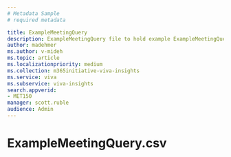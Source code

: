 ```yaml
---
# Metadata Sample
# required metadata

title: ExampleMeetingQuery
description: ExampleMeetingQuery file to hold example ExampleMeetingQuery.csv
author: madehmer
ms.author: v-mideh
ms.topic: article
ms.localizationpriority: medium 
ms.collection: m365initiative-viva-insights 
ms.service: viva 
ms.subservice: viva-insights 
search.appverid: 
- MET150 
manager: scott.ruble
audience: Admin
---
```


# ExampleMeetingQuery.csv

<!-- PENDING ISSUE WITH THIS FILE: 
THIS TOPIC DOES NOT APPEAR IN THE TOC. I'M RESEARCHING WHY THIS .MD FILE IS IN THE IMAGES FOLDER. IT SHOULD PROBABLY BE MOVED TO THE WPA/TUTORIALS FOLDER. -->

<!-- REMOVING CONTENT FOR NOW, TO PASS ACROLINX

MeetingId,StartDate,Attendee_meeting_hours,Attendees,Attendees_with_conflicting_meeting,Invitees,Emails_sent_during_meetings,Organizer_IsInternal,Organizer_Domain,Organizer_FunctionType,Organizer_Organization,Organizer_LevelDesignation,Organizer_Layer,Organizer_TimeZone,Organizer_PersonId,DurationHours,IsRecurring,IsCancelled,TotalNoEmailsDuringMeeting,Subject,TotalAccept,TotalDecline,TotalNoResponse,TotalNoAttendees,TotalNoDoubleBooked
101404:2017-01-25T23:00:00.0000000Z,1/25/2017,1,2,1,2,0,TRUE,onmicrosoft.com,Finance,Finance,Director,2,Pacific Standard Time,FC0274AEAE2F80ECF3FC1D94D3C210BFD4D715840D4609489D554DFCC17CC66C,0.5,FALSE,FALSE,0,TPS Report is Due,2,0,0,2,1

-->
